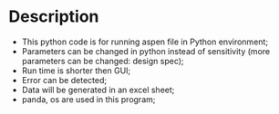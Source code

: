 # Description

- This python code is for running aspen file in Python environment;
- Parameters can be changed in python instead of sensitivity (more parameters can be changed: design spec);
- Run time is shorter then GUI;
- Error can be detected;
- Data will be generated in an excel sheet;
- panda, os are used in this program;

